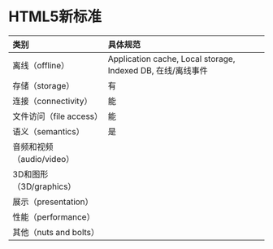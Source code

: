 # HTML5新标准

| **类别** | **具体规范** |
| :--- | :--- |
| 离线（offline） | Application cache, Local storage, Indexed DB, 在线/离线事件 |
| 存储（storage）| 有 | 没有 | 没有 |
| 连接（connectivity） | 能 | 不能 | 不能 |
| 文件访问（file access） | 能 | 能 | 不能 |
| 语义（semantics） | 是 | 不是 | 不是 |
| 音频和视频（audio/video） | 
| 3D和图形（3D/graphics） |
| 展示（presentation） |
| 性能（performance） |
| 其他（nuts and bolts） |

